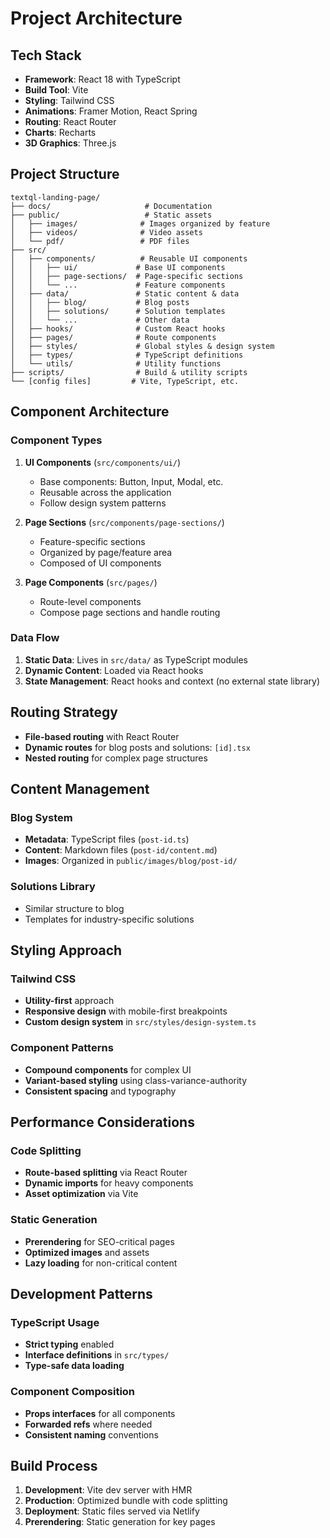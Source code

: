 # Project Architecture

## Tech Stack

- **Framework**: React 18 with TypeScript
- **Build Tool**: Vite
- **Styling**: Tailwind CSS
- **Animations**: Framer Motion, React Spring
- **Routing**: React Router
- **Charts**: Recharts
- **3D Graphics**: Three.js

## Project Structure

```
textql-landing-page/
├── docs/                     # Documentation
├── public/                   # Static assets
│   ├── images/              # Images organized by feature
│   ├── videos/              # Video assets
│   └── pdf/                 # PDF files
├── src/
│   ├── components/          # Reusable UI components
│   │   ├── ui/             # Base UI components
│   │   ├── page-sections/  # Page-specific sections
│   │   └── ...             # Feature components
│   ├── data/               # Static content & data
│   │   ├── blog/           # Blog posts
│   │   ├── solutions/      # Solution templates
│   │   └── ...             # Other data
│   ├── hooks/              # Custom React hooks
│   ├── pages/              # Route components
│   ├── styles/             # Global styles & design system
│   ├── types/              # TypeScript definitions
│   └── utils/              # Utility functions
├── scripts/                # Build & utility scripts
└── [config files]         # Vite, TypeScript, etc.
```

## Component Architecture

### Component Types

1. **UI Components** (`src/components/ui/`)
   - Base components: Button, Input, Modal, etc.
   - Reusable across the application
   - Follow design system patterns

2. **Page Sections** (`src/components/page-sections/`)
   - Feature-specific sections
   - Organized by page/feature area
   - Composed of UI components

3. **Page Components** (`src/pages/`)
   - Route-level components
   - Compose page sections and handle routing

### Data Flow

1. **Static Data**: Lives in `src/data/` as TypeScript modules
2. **Dynamic Content**: Loaded via React hooks
3. **State Management**: React hooks and context (no external state library)

## Routing Strategy

- **File-based routing** with React Router
- **Dynamic routes** for blog posts and solutions: `[id].tsx`
- **Nested routing** for complex page structures

## Content Management

### Blog System
- **Metadata**: TypeScript files (`post-id.ts`)
- **Content**: Markdown files (`post-id/content.md`)
- **Images**: Organized in `public/images/blog/post-id/`

### Solutions Library
- Similar structure to blog
- Templates for industry-specific solutions

## Styling Approach

### Tailwind CSS
- **Utility-first** approach
- **Responsive design** with mobile-first breakpoints
- **Custom design system** in `src/styles/design-system.ts`

### Component Patterns
- **Compound components** for complex UI
- **Variant-based styling** using class-variance-authority
- **Consistent spacing** and typography

## Performance Considerations

### Code Splitting
- **Route-based splitting** via React Router
- **Dynamic imports** for heavy components
- **Asset optimization** via Vite

### Static Generation
- **Prerendering** for SEO-critical pages
- **Optimized images** and assets
- **Lazy loading** for non-critical content

## Development Patterns

### TypeScript Usage
- **Strict typing** enabled
- **Interface definitions** in `src/types/`
- **Type-safe data loading**

### Component Composition
- **Props interfaces** for all components
- **Forwarded refs** where needed
- **Consistent naming** conventions

## Build Process

1. **Development**: Vite dev server with HMR
2. **Production**: Optimized bundle with code splitting
3. **Deployment**: Static files served via Netlify
4. **Prerendering**: Static generation for key pages